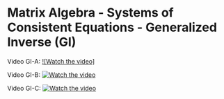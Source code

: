 # Matrix Algebra - Systems of Consistent Equations - Generalized Inverse (GI)


Video GI-A: 
[![Watch the video]](https://youtu.be/Hq_73DJL58U)


Video GI-B: 
[![Watch the video](https://i9.ytimg.com/vi_webp/Jn9eykpw0NQ/mqdefault.webp?v=67afa29b&sqp=CNS59r0G&rs=AOn4CLB-BTCyJKSa3FsyMGw8oMSeQUdvCA)](https://youtu.be/Jn9eykpw0NQ)

Video GI-C: 
[![Watch the video](https://i9.ytimg.com/vi_webp/DJgCDB717Pg/mqdefault.webp?v=67afa307&sqp=CNS59r0G&rs=AOn4CLAFbE4sGfGNn0BJCNeNjxT5pVNL9w)](https://youtu.be/DJgCDB717Pg)
